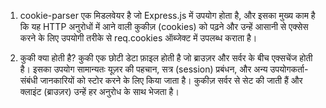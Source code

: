 1. cookie-parser एक मिडलवेयर है जो Express.js में उपयोग होता है, और इसका मुख्य काम है कि यह HTTP अनुरोधों में आने वाली कुकीज़ (cookies) को पढ़ने और उन्हें आसानी से एक्सेस करने के लिए उपयोगी तरीके से req.cookies ऑब्जेक्ट में उपलब्ध कराता है।

2. कुकी क्या होती है?
कुकी एक छोटी डेटा फ़ाइल होती है जो ब्राउज़र और सर्वर के बीच एक्सचेंज होती है। इसका उपयोग सामान्यतः यूज़र की पहचान, सत्र (session) प्रबंधन, और अन्य उपयोगकर्ता-संबंधी जानकारियों को स्टोर करने के लिए किया जाता है। कुकीज़ सर्वर से सेट की जाती हैं और क्लाइंट (ब्राउज़र) उन्हें हर अनुरोध के साथ भेजता है।